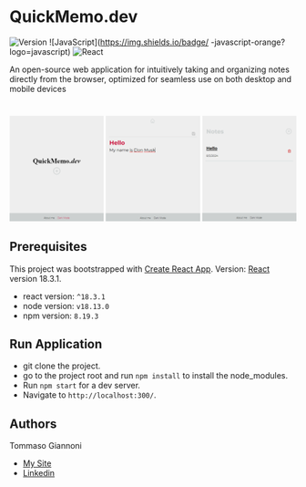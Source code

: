 # QuickMemo.dev
![Version](https://img.shields.io/badge/Version-1.0.0-brightgreen) ![JavaScript](https://img.shields.io/badge/ -javascript-orange?logo=javascript) ![React](https://img.shields.io/badge/react-18.3.1-blue)

An open-source web application for intuitively taking and organizing notes directly from the browser,
optimized for seamless use on both desktop and mobile devices
#
<img src="https://github.com/tommasogiannoni/quickmemo.dev/blob/master/src/assets/img-screen.png"></h2>
## Prerequisites
This project was bootstrapped with [Create React App](https://github.com/facebook/create-react-app).
Version: [React](https://react.dev/) version 18.3.1.

- react version: `^18.3.1`
- node version: `v18.13.0`
- npm version: `8.19.3`

## Run Application

- git clone the project.
- go to the project root and run `npm install` to install the node_modules.
- Run `npm start` for a dev server. 
- Navigate to `http://localhost:300/`.

## Authors
Tommaso Giannoni

- [My Site](https://www.tommasogiannoni.com)
- [Linkedin](https://www.linkedin.com/in/tommasogiannoni)